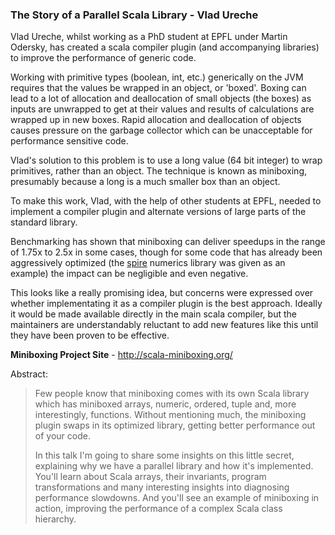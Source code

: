 ### The Story of a Parallel Scala Library - Vlad Ureche

Vlad Ureche, whilst working as a PhD student at EPFL under Martin Odersky, has created a scala compiler plugin (and
accompanying libraries) to improve the performance of generic code. 

Working with primitive types (boolean, int, etc.) generically on the JVM requires that the values be wrapped in an
object, or 'boxed'. Boxing can lead to a lot of allocation and deallocation of small objects (the boxes) as inputs
are unwrapped to get at their values and results of calculations are wrapped up in new boxes. Rapid allocation and
deallocation of objects causes pressure on the garbage collector which can be unacceptable for performance sensitive 
code.

Vlad's solution to this problem is to use a long value (64 bit integer) to wrap primitives, rather than an object. The
technique is known as miniboxing, presumably because a long is a much smaller box than an object.

To make this work, Vlad, with the help of other students at EPFL, needed to implement a compiler plugin and alternate
versions of large parts of the standard library.

Benchmarking has shown that miniboxing can deliver speedups in the range of 1.75x to 2.5x in some cases, though for
some code that has already been aggressively optimized (the [spire](https://github.com/non/spire) numerics library was
given as an example) the impact can be negligible and even negative.

This looks like a really promising idea, but concerns were expressed over whether implementating it as a compiler 
plugin is the best approach. Ideally it would be made available directly in the main scala compiler, but the maintainers
are understandably reluctant to add new features like this until they have been proven to be effective.

**Miniboxing Project Site** - http://scala-miniboxing.org/

Abstract:

> Few people know that miniboxing comes with its own Scala library which has miniboxed arrays, numeric, ordered, tuple and, more interestingly, functions. Without mentioning much, the miniboxing plugin swaps in its optimized library, getting better performance out of your code.
> 
> In this talk I'm going to share some insights on this little secret, explaining why we have a parallel library and how it's implemented. You'll learn about Scala arrays, their invariants, program transformations and many interesting insights into diagnosing performance slowdowns. And you'll see an example of miniboxing in action, improving the performance of a complex Scala class hierarchy.

